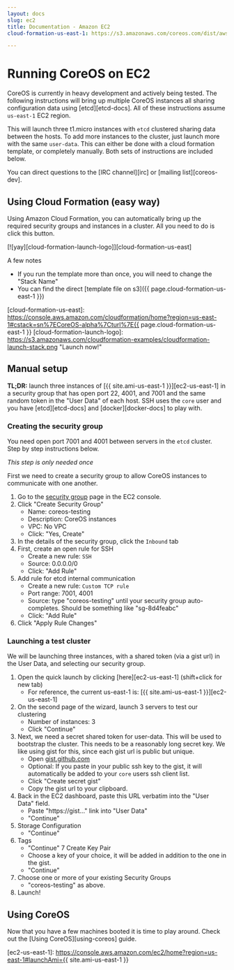 ```yaml
---
layout: docs
slug: ec2
title: Documentation - Amazon EC2
cloud-formation-us-east-1: https://s3.amazonaws.com/coreos.com/dist/aws/coreos-alpha.template

---
```


# Running CoreOS on EC2

CoreOS is currently in heavy development and actively being tested. The following instructions will bring up multiple CoreOS instances all sharing configuration data using [etcd][etcd-docs]. All of these instructions assume `us-east-1` EC2 region.

This will launch three t1.micro instances with `etcd` clustered sharing data between the hosts. To add more instances to the cluster, just launch more with the same `user-data`. This can either be done with a cloud formation template, or completely manually. Both sets of instructions are included below.

You can direct questions to the [IRC channel][irc] or [mailing list][coreos-dev].

## Using Cloud Formation (easy way)

Using Amazon Cloud Formation, you can automatically bring up the required security groups and instances in a cluster. All you need to do is click this button.

[![yay][cloud-formation-launch-logo]][cloud-formation-us-east]

A few notes

  * If you run the template more than once, you will need to change the "Stack Name"
  * You can find the direct [template file on s3]({{ page.cloud-formation-us-east-1 }})


[cloud-formation-us-east]: https://console.aws.amazon.com/cloudformation/home?region=us-east-1#cstack=sn%7ECoreOS-alpha%7Cturl%7E{{ page.cloud-formation-us-east-1 }}
[cloud-formation-launch-logo]: https://s3.amazonaws.com/cloudformation-examples/cloudformation-launch-stack.png "Launch now!"


## Manual setup

**TL;DR:** launch three instances of [{{ site.ami-us-east-1 }}][ec2-us-east-1] in a security group that has open port 22, 4001, and 7001 and the same random token in the "User Data" of each host. SSH uses the `core` user and you have [etcd][etcd-docs] and [docker][docker-docs] to play with.

### Creating the security group

You need open port 7001 and 4001 between servers in the `etcd` cluster. Step by step instructions below.

_This step is only needed once_

First we need to create a security group to allow CoreOS instances to communicate with one another. 

1. Go to the [security group][sg] page in the EC2 console.
2. Click "Create Security Group"
    * Name: coreos-testing
    * Description: CoreOS instances 
    * VPC: No VPC
    * Click: "Yes, Create"
3. In the details of the security group, click the `Inbound` tab
4. First, create an open rule for SSH
    * Create a new rule: `SSH`
    * Source: 0.0.0.0/0
    * Click: "Add Rule"
5. Add rule for etcd internal communication
    * Create a new rule: `Custom TCP rule`
    * Port range: 7001, 4001
    * Source: type "coreos-testing" until your security group auto-completes. Should be something like "sg-8d4feabc"
    * Click: "Add Rule"
6. Click "Apply Rule Changes"

[sg]: https://console.aws.amazon.com/ec2/home?region=us-east-1#s=SecurityGroups

### Launching a test cluster

We will be launching three instances, with a shared token (via a gist url) in the User Data, and selecting our security group.

1. Open the quick launch by clicking [here][ec2-us-east-1] (shift+click for new tab)
    * For reference, the current us-east-1 is: [{{ site.ami-us-east-1 }}][ec2-us-east-1]
2. On the second page of the wizard, launch 3 servers to test our clustering
    * Number of instances: 3 
    * Click "Continue"
3. Next, we need a secret shared token for user-data. This will be used to bootstrap the cluster. This needs to be a reasonably long secret key. We like using gist for this, since each gist url is public but unique. 
   * Open [gist.github.com](https://gist.github.com)
   * Optional: If you paste in your public ssh key to the gist, it will automatically be added to your `core` users ssh client list. 
   * Click "Create secret gist"
   * Copy the gist url to your clipboard. 
4. Back in the EC2 dashboard, paste this URL verbatim into the "User Data" field. 
   * Paste "https://gist..." link into "User Data"
   * "Continue"
5. Storage Configuration
   * "Continue"
6. Tags
   * "Continue"
7 Create Key Pair
   * Choose a key of your choice, it will be added in addition to the one in the gist.
   * "Continue"
8. Choose one or more of your existing Security Groups
   * "coreos-testing" as above.
9. Launch!

## Using CoreOS

Now that you have a few machines booted it is time to play around. Check out the [Using CoreOS][using-coreos] guide.

[ec2-us-east-1]: https://console.aws.amazon.com/ec2/home?region=us-east-1#launchAmi={{ site.ami-us-east-1 }}
